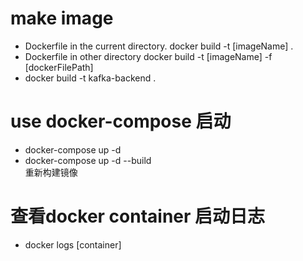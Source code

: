 # make image
- Dockerfile in the current directory.
  docker build -t [imageName] .
- Dockerfile in other directory
  docker build -t [imageName] -f [dockerFilePath]
- docker build -t kafka-backend .
  

# use docker-compose 启动
- docker-compose up -d   
- docker-compose up -d --build   
  重新构建镜像
  

# 查看docker container 启动日志
- docker logs [container]